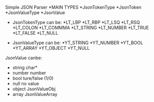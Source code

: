 Simple JSON Parser
*MAIN TYPES
*JsonTokenType
*JsonToken
*JsonValueType
*JsonValue

* JsonTokenType can be:
*LT_LBP
*LT_RBP
*LT_LSQ
*LT_RSQ
*LT_COLON
*LT_COMMMA
*LT_STRING
*LT_NUMBER
*LT_TRUE
*LT_FALSE
*LT_NULL

* JsonValueType can be:
*YT_STRING
*YT_NUMBER
*YT_BOOL
*YT_ARRAY
*YT_OBJECT
*YT_NULL

JsonValue canbe:
* string       char*
* number       number
* bool         ture/false (1/0)
* null         no value
* object       JsonValueObj 
* array        JsonValueArray
    